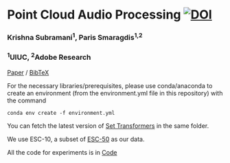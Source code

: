 # Point Cloud Audio Processing [![DOI](https://zenodo.org/badge/229703012.svg)](https://zenodo.org/badge/latestdoi/229703012)

### Krishna Subramani<sup>1</sup>, Paris Smaragdis<sup>1,2</sup>
### <sup>1</sup>UIUC, <sup>2</sup>Adobe Research

<a href="https://www.ee.iitb.ac.in/student/~krishnasubramani/data/icassp_paper.pdf" target="_blank">Paper</a> 	/ <a href="https://www.ee.iitb.ac.in/student/~krishnasubramani/data/vapar.bib" target="_blank">BibTeX</a>

For the necessary libraries/prerequisites, please use conda/anaconda to create an environment (from the environment.yml file in this repository) with the command   
~~~
conda env create -f environment.yml
~~~
You can fetch the latest version of <a href="https://github.com/juho-lee/set_transformer" target="_blank">Set Transformers</a> in the same folder.

We use ESC-10, a subset of <a href="https://github.com/karolpiczak/ESC-50" target="_blank">ESC-50</a> as our data.

All the code for experiments is in [Code](./Code/README.md)


